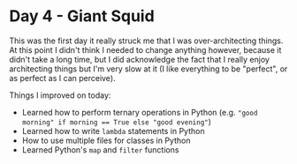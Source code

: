 # Day 4 - Giant Squid

This was the first day it really struck me that I was over-architecting things. At this point I didn't think I needed to change anything however, because it didn't take a long time, but I did acknowledge the fact that I really enjoy architecting things but I'm very slow at it (I like everything to be "perfect", or as perfect as I can perceive).

Things I improved on today:

- Learned how to perform ternary operations in Python (e.g. `"good morning" if morning == True else "good evening"`)
- Learned how to write `lambda` statements in Python
- How to use multiple files for classes in Python
- Learned Python's `map` and `filter` functions
